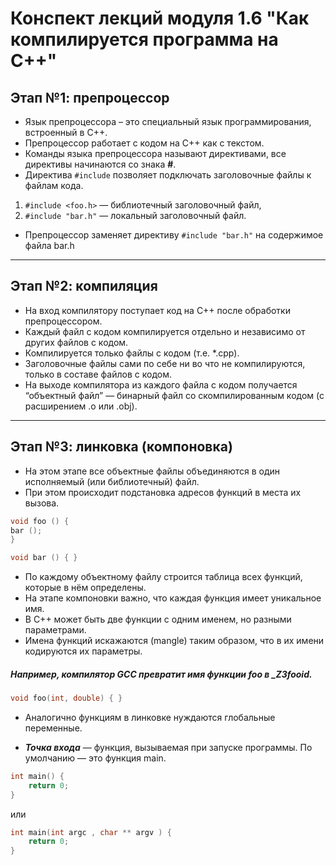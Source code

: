 <h1>Конспект лекций модуля 1.6 "Как компилируется программа на C++"</h1>

<h2>Этап №1: препроцессор</h2>

+ Язык препроцессора – это специальный язык программирования, встроенный в C++. 
+ Препроцессор работает с кодом на C++ как с текстом. 
+ Команды языка препроцессора называют директивами, все директивы начинаются со знака **#**. 
+ Директива `#include` позволяет подключать заголовочные
файлы к файлам кода.

1. `#include <foo.h>` — библиотечный заголовочный файл,
2. `#include "bar.h"` — локальный заголовочный файл. 

+ Препроцессор заменяет директиву `#include "bar.h"` на содержимое файла bar.h

***

<h2>Этап №2: компиляция</h2>

+ На вход компилятору поступает код на C++ после обработки препроцессором. 
+ Каждый файл с кодом компилируется отдельно и независимо от других файлов с кодом. 
+ Компилируется только файлы с кодом (т.е. *.cpp). 
+ Заголовочные файлы сами по себе ни во что не компилируются, только в составе файлов с кодом. 
+ На выходе компилятора из каждого файла с кодом получается “объектный файл” — бинарный файл со скомпилированным кодом (с расширением .o или .obj).

***

<h2>Этап №3: линковка (компоновка)</h2>

+ На этом этапе все объектные файлы объединяются в один исполняемый (или библиотечный) файл. 
+ При этом происходит подстановка адресов функций в места их вызова.

```c++
void foo () {
bar ();
}
```

```c++
void bar () { }
```

+ По каждому объектному файлу строится таблица всех функций, которые в нём определены.
+ На этапе компоновки важно, что каждая функция имеет уникальное имя.
+ В C++ может быть две функции с одним именем, но разными параметрами. 
+ Имена функций искажаются (mangle) таким образом, что в их имени кодируются их параметры. 

<h5>Например, компилятор GCC превратит имя функции foo в _Z3fooid.</h5>

```c++
void foo(int, double) { }
```

+ Аналогично функциям в линковке нуждаются глобальные переменные.

+ **_Точка входа_** — функция, вызываемая при запуске программы. По умолчанию — это функция main.

```c++
int main() {
    return 0;
}
```
или 
```c++
int main(int argc , char ** argv ) {
    return 0;
}
```